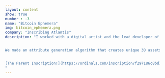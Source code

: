 ```yaml
---
layout: content
show: true
number : -3
name: "Bitcoin Ephemera"
img: bitcoin_ephemera.png
company: "Inscribing Atlantis"
description: "I worked with a digital artist and the lead developer of the ordinal protocol to create and launch a novel auction mechanism for our collection: [ephemera.gallery](https://ephemera.gallery). 


We made an attribute generation algorithm that creates unique 3D assets rendered in the inscription using another inscribed JS library.  Ephemeris data from the JPL horizons api was pulled into each inscription and rendered on a funky and beautiful retro display. Users can bid on individual dates to inscribe on the kit. 


[The Parent Inscription!](https://ordinals.com/inscription/f297186c8bd704fd9ea2d5d183930bfe2c4d2b8d4f48a337c9a61100e787599ci0)
"  
---
```




